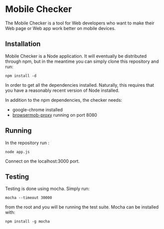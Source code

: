 # Mobile Checker

The Mobile Checker is a tool for Web developers who want to make their Web page or Web app work better on mobile devices.

## Installation

Mobile Checker is a Node application. It will eventually be distributed through npm, but in the meantime
you can simply clone this repository and run:

    npm install -d

In order to get all the dependencies installed. Naturally, this requires that you have a reasonably
recent version of Node installed.

In addition to the npm dependencies, the checker needs:

* google-chrome installed
* [browsermob-proxy](https://github.com/lightbody/browsermob-proxy/) running on port 8080

## Running

In the repository run :

    node app.js

Connect on the localhost:3000 port.

## Testing

Testing is done using mocha. Simply run:

    mocha --timeout 30000

from the root and you will be running the test suite. Mocha can be installed with:

    npm install -g mocha
